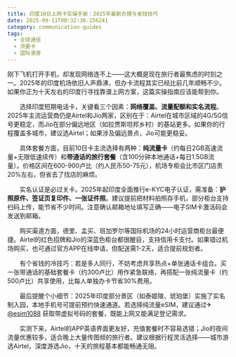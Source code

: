```yaml
---
title: 印度10日上网卡实操手册：2025年最新办理与省钱技巧
date: 2025-09-11T00:32:36.156241
category: communication-guides
tags:
  - 全球通信
  - 流量卡
  - 国际漫游
---
```


刚下飞机打开手机，却发现网络连不上——这大概是现在旅行者最焦虑的时刻之一。2025年的印度机场依旧人声鼎沸，但办卡流程其实已经比前几年顺畅不少。如果你正为十天左右的印度行寻找靠谱上网方案，这篇实操指南应该能帮到你。

　　选择印度短期电话卡，关键看三个因素：**网络覆盖、流量配额和实名流程**。2025年主流运营商仍是Airtel和Jio两家，区别在于：Airtel在城市区域的4G/5G信号更稳定，而Jio在部分偏远地区（如拉贾斯坦邦乡村）的基站更多。如果你的行程覆盖多城市，建议选Airtel；如果涉及偏远景点，Jio可能更稳妥。

　　具体套餐方面，目前10日卡主流选择有两种：**纯流量卡**（约每日2GB高速流量+无限低速续传）和**带通话的旅行套餐**（含100分钟本地通话+每日1.5GB流量）。价格区间在600-900卢比（约人民币50-75元），机场专柜会比市区门店贵20%左右，但省去了找店的麻烦。

　　实名认证是必过关卡。2025年起印度全面推行e-KYC电子认证，需准备：**护照原件、签证页复印件、一张证件照**。建议提前把材料拍照存手机，部分柜台支持扫码上传，能节省不少时间。注意确认邮箱地址填写正确——电子SIM卡激活码会发送到邮箱。

　　购买渠道方面，德里、孟买、班加罗尔等国际机场的24小时运营商柜台最便捷。Airtel的红色招牌和Jio的深蓝色柜台都很醒目，支持信用卡支付。如果错过机场购买，也可通过官方APP在线申请，但配送需1-2天，适合提前规划者。

　　有个省钱的冷技巧：若是多人同行，不妨考虑共享热点+单张通话卡组合。买一张带通话的基础套餐卡（约300卢比）用作紧急联络，再搭配一张纯流量卡（约500卢比）共享使用，比每人单独办卡节省30%费用。

　　最后提醒个小细节：2025年印度部分景区（如泰姬陵、琥珀堡）实施了实名制入园，本地手机号可提前预约快速通道。若选择纯流量eSIM，建议通过✈[@esim1088](https://t.me/s/esim1088) 获取带虚拟号码的套餐，既能上网又能满足登记需求。

　　实测下来，Airtel的APP英语界面更友好，充值套餐时不容易选错；Jio的夜间流量优惠较多，适合晚上大量传图频的旅行者。建议根据行程灵活选择——城市游选Airtel，深度游选Jio，十天的旅程基本都能畅通无阻。